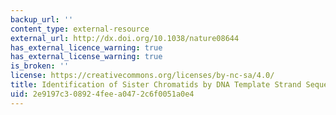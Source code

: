 ```yaml
---
backup_url: ''
content_type: external-resource
external_url: http://dx.doi.org/10.1038/nature08644
has_external_licence_warning: true
has_external_license_warning: true
is_broken: ''
license: https://creativecommons.org/licenses/by-nc-sa/4.0/
title: Identification of Sister Chromatids by DNA Template Strand Sequences
uid: 2e9197c3-0892-4fee-a047-2c6f0051a0e4
---
```

